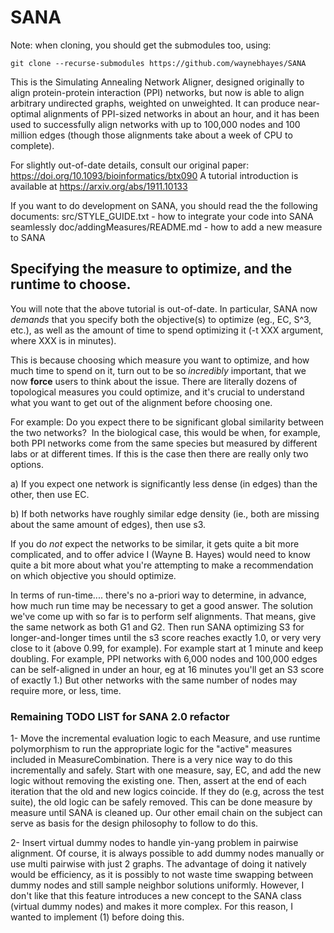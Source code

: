 # SANA
Note: when cloning, you should get the submodules too, using:

    git clone --recurse-submodules https://github.com/waynebhayes/SANA

This is the Simulating Annealing Network Aligner, designed originally to align protein-protein interaction (PPI) networks, but now is able to align arbitrary undirected graphs, weighted on unweighted.
It can produce near-optimal alignments of PPI-sized networks in about an hour, and it has been used to successfully align networks with up to 100,000 nodes and 100 million edges (though those alignments take about a week of CPU to complete).

For slightly out-of-date details, consult our original paper: https://doi.org/10.1093/bioinformatics/btx090
A tutorial introduction is available at https://arxiv.org/abs/1911.10133

If you want to do development on SANA, you should read the the following documents:
    src/STYLE_GUIDE.txt - how to integrate your code into SANA seamlessly
    doc/addingMeasures/README.md - how to add a new measure to SANA
    
## Specifying the measure to optimize, and the runtime to choose.
You will note that the above tutorial is out-of-date. In particular, SANA now *demands* that you specify both the objective(s) to optimize (eg., EC, S^3, etc.), as well as the amount of time to spend optimizing it (-t XXX argument, where XXX is in minutes). 

This is because choosing which measure you want to optimize, and how much time to spend on it, turn out to be so *incredibly* important, that we now **force** users to think about the issue.  There are literally dozens of topological measures you could optimize, and it's crucial to understand what you want to get out of the alignment before choosing one.

For example: Do you expect there to be significant global similarity between the two networks?  In the biological case, this would be when, for example, both PPI networks come from the same species but measured by different labs or at different times. If this is the case then there are really only two options.

a) If you expect one network is significantly less dense (in edges) than the other, then use EC.

b) If both networks have roughly similar edge density (ie., both are missing about the same amount of edges), then use s3.

If you do *not* expect the networks to be similar, it gets quite a bit more complicated, and to offer advice I (Wayne B. Hayes) would need to know quite a bit more about what you're attempting to make a recommendation on which objective you should optimize.

In terms of run-time.... there's no a-priori way to determine, in advance, how much run time may be necessary to get a good answer. The solution we've come up with so far is to perform self alignments. That means, give the same network as both G1 and G2. Then run SANA optimizing S3 for longer-and-longer times until the s3 score reaches exactly 1.0, or very very close to it (above 0.99, for example). For example start at 1 minute and keep doubling. For example, PPI networks with 6,000 nodes and 100,000 edges can be self-aligned in under an hour, eg at 16 minutes you'll get an S3 score of exactly 1.) But other networks with the same number of nodes may require more, or less, time.

### Remaining TODO LIST for SANA 2.0 refactor
1- Move the incremental evaluation logic to each Measure, and use runtime polymorphism to run the appropriate logic for the "active" measures included in MeasureCombination. There is a very nice way to do this incrementally and safely. Start with one measure, say, EC, and add the new logic without removing the existing one. Then, assert at the end of each iteration that the old and new logics coincide. If they do (e.g, across the test suite), the old logic can be safely removed. This can be done measure by measure until SANA is cleaned up. Our other email chain on the subject can serve as basis for the design philosophy to follow to do this.  

2- Insert virtual dummy nodes to handle yin-yang problem in pairwise alignment. Of course, it is always possible to add dummy nodes manually or use multi pairwise with just 2 graphs. The advantage of doing it natively would be efficiency, as it is possibly to not waste time swapping between dummy nodes and still sample neighbor solutions uniformly. However, I don't like that this feature introduces a new concept to the SANA class (virtual dummy nodes) and makes it more complex. For this reason, I wanted to implement (1) before doing this.
